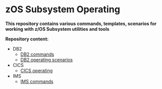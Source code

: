 # zOS Subsystem Operating

**This repository contains various commands, templates, scenarios for working with z/OS Subsystem utilities and tools**

**Repository content:**
* DB2
  * [DB2 commands](https://github.com/IBA-mainframe-dev/Global-Repository-for-Mainframe-Developers/blob/master/zOS%20Subsystem%20Operating/DB2/DB2%20commands.md)
  * [DB2 operating scenarios](https://github.com/IBA-mainframe-dev/Global-Repository-for-Mainframe-Developers/blob/master/zOS%20Subsystem%20Operating/DB2/DB2%20operating%20scenarios.md)
* CICS
  * [CICS operating](https://github.com/IBA-mainframe-dev/Global-Repository-for-Mainframe-Developers/blob/master/zOS%20Subsystem%20Operating/CICS%20operating.md)
* IMS
  * [IMS commands](https://github.com/IBA-mainframe-dev/Global-Repository-for-Mainframe-Developers/blob/master/zOS%20Subsystem%20Operating/IMS%20commands.md)

